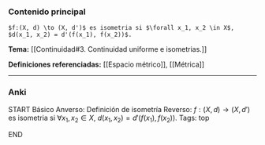 ### Contenido principal

```ad-Formal
$f:(X, d) \to (X, d')$ es isometria si $\forall x_1, x_2 \in X$, $d(x_1, x_2) = d'(f(x_1), f(x_2))$.
```

**Tema:** [[Continuidad#3. Continuidad uniforme e isometrias.]]

**Definiciones referenciadas:** [[Espacio métrico]], [[Métrica]]

---
### Anki

START
Básico
Anverso: Definición de isometría
Reverso: $f:(X, d) \to (X, d')$ es isometria si $\forall x_1, x_2 \in X$, $d(x_1, x_2) = d'(f(x_1), f(x_2))$.
Tags: top
<!--ID: 1731446305392-->
END
